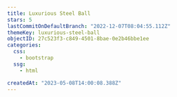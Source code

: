 ```yaml
---
title: Luxurious Steel Ball
stars: 5
lastCommitOnDefaultBranch: "2022-12-07T08:04:55.112Z"
themeKey: luxurious-steel-ball
objectID: 27c523f3-c849-4501-8bae-0e2b46bbe1ee
categories:
  css:
    - bootstrap
  ssg:
    - html

createdAt: "2023-05-08T14:00:08.388Z"
---
```

